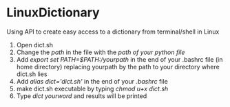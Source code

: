 # LinuxDictionary  
Using API to create easy access to a dictionary from terminal/shell in Linux  

1. Open dict.sh  
2. Change the *path* in the file with the *path of your python file*
3. Add *export set PATH=$PATH:/yourpath* in the end of your .bashrc file (in home directory) replacing yourpath by the path to your directory where dict.sh lies   
4. Add *alias dict='dict.sh'* in the end of your *.bashrc* file  
5. make dict.sh executable by typing *chmod u+x dict.sh*  
6. Type _dict yourword_ and results will be printed

